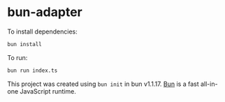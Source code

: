# bun-adapter

To install dependencies:

```bash
bun install
```

To run:

```bash
bun run index.ts
```

This project was created using `bun init` in bun v1.1.17. [Bun](https://bun.sh) is a fast all-in-one JavaScript runtime.

